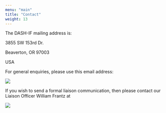 ```yaml
---
menu: "main"
title: "Contact"
weight: 13
---
```



The DASH-IF mailing address is:

3855 SW 153rd Dr.

Beaverton, OR 97003

USA

For general enquiries, please use this email address:

<img src="https://dash-industry-forum.github.io/img/contact1.jpg" />
 
If you wish to send a formal liaison communication, then please contact our Liaison Officer William Frantz at 

<img src="https://dash-industry-forum.github.io/img/contact2.jpg" />


